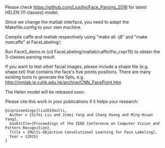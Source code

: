 Please check https://github.com/Liusifei/Face_Parsing_2016 for latest HELEN (11 classes) model.

Since we change the matlab interface, you need to adapt the Makefile.config to your own machine.

Compile caffe and matlab respectively using "make all -j8" and "make matcaffe" at FaceLabeling/;

Run Face3_demo.m (cd FaceLabeling/matlab/caffe/lfw_cvpr15) to obtain the 3-classes parsing result. 

If you want to test other facial images, please include a shape file (e.g. shape.txt) that contains the face's five points positions. 
There are many existing tools to generate the 5pts, e.g. http://mmlab.ie.cuhk.edu.hk/archive/CNN_FacePoint.htm

The Helen model will be released soon.

Please cite this work in your publications if it helps your research:

    @inproceedings{liu2015multi,
      Author = {Sifei Liu and Jimei Yang and Chang Huang and Ming-Hsuan Yang},
      booktitle={Proceedings of the IEEE Conference on Computer Vision and Pattern Recognition},
      Title = {Multi-Objective Convolutional Learning for Face Labeling},
      Year = {2015}
    }
